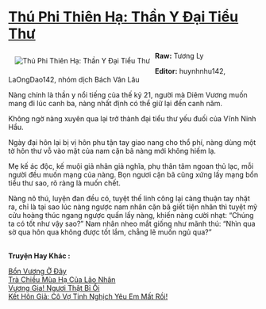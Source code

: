 <a href="https://utruyen.com/thu-phi-thien-ha-than-y-dai-tieu-thu/17534/" title="Thú Phi Thiên Hạ: Thần Y Đại Tiểu Thư"><h1>Thú Phi Thiên Hạ: Thần Y Đại Tiểu Thư</h1></a><div style="display:table"><img align="right" style="float: left; padding: 10px;" src="https://utruyen.com/images/story/200x260/thu-phi-thien-ha-than-y-dai-tieu-thu.jpg" alt="Thú Phi Thiên Hạ: Thần Y Đại Tiểu Thư"><b>Raw:</b> Tương Ly<p></p><b>Editor:</b> huynhnhu142, LaOngDao142, nhóm dịch Bách Vân Lâu<p></p>Nàng chính là thần y nổi tiếng của thế kỷ 21, người mà Diêm Vương muốn mang đi lúc canh ba, nàng nhất định có thể giữ lại đến canh năm.<p></p>Không ngờ nàng xuyên qua lại trở thành đại tiểu thư yếu đuối của Vĩnh Ninh Hầu.<p></p>Ngày đại hôn lại bị vị hôn phu tận tay giao nang cho thổ phí, nàng dùng một tờ hôn thư vỗ vào mặt của nam cặn bã nàng mới không hiếm lạ.<p></p>Mẹ kế ác độc, kế muội giả nhân giả nghĩa, phụ thân tâm ngoan thủ lạc, mỗi người đều muốn mạng của nàng. Bọn ngươi cặn bã cũng xứng lấy mạng bổn tiểu thư sao, rõ ràng là muốn chết. <p></p>Nàng nô thú, luyện đan đều có, tuyệt thế linh công lại càng thuận tay nhặt ra, chỉ là tại sao lúc nàng ngược nam nhân cặn bã giết tiện nhân thì tuyệt mỹ cửu hoàng thúc ngang ngược quấn lấy nàng, khiến nàng cười nhạt: “Chúng ta có tốt như vậy sao?” Nam nhân nheo mắt giống như mãnh thú: “Nhìn qua sờ qua hôn qua không được tốt lắm, chẳng lẽ muốn ngủ qua?”</div><p><br><b>Truyện Hay Khác :</b></p><a href="https://utruyen.com/bon-vuong-o-day/3004/" alt="Bổn Vương Ở Đây">Bổn Vương Ở Đây</a><br/><a href="https://dammy2019.blogspot.com/2019/11/tra-chieu-mua-ha-cua-lao-nhan.html" alt="Trà Chiều Mùa Hạ Của Lão Nhân">Trà Chiều Mùa Hạ Của Lão Nhân</a><br/><a href="https://github.com/quanluxury/truyenhot/tree/master/truyenhay/8739/" alt="Vương Gia! Ngươi Thật Bỉ Ổi">Vương Gia! Ngươi Thật Bỉ Ổi</a><br/><a href="https://github.com/quanluxury/ngontinhhot/tree/master/truyenhay/19534/" alt="Kết Hôn Giả: Cô Vợ Tinh Nghịch Yêu Em Mất Rồi!">Kết Hôn Giả: Cô Vợ Tinh Nghịch Yêu Em Mất Rồi!</a><br/>